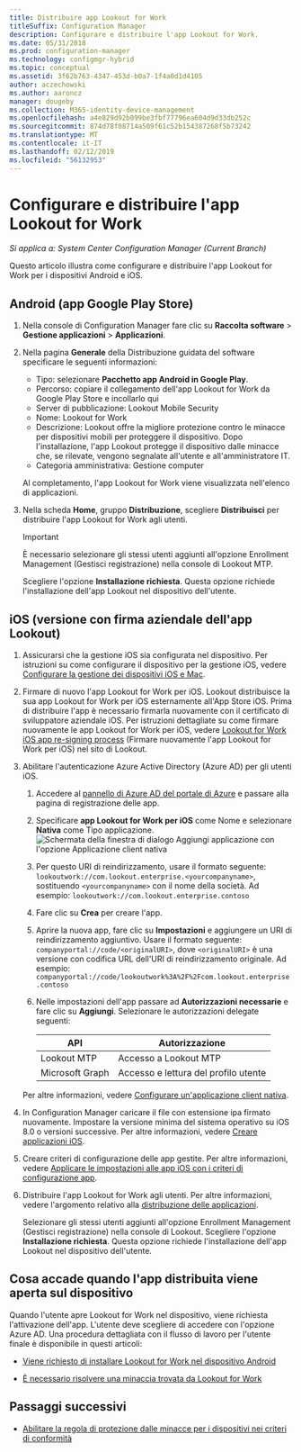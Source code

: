 ```yaml
---
title: Distribuire app Lookout for Work
titleSuffix: Configuration Manager
description: Configurare e distribuire l'app Lookout for Work.
ms.date: 05/31/2018
ms.prod: configuration-manager
ms.technology: configmgr-hybrid
ms.topic: conceptual
ms.assetid: 3f62b763-4347-453d-b0a7-1f4a0d1d4105
author: aczechowski
ms.author: aaroncz
manager: dougeby
ms.collection: M365-identity-device-management
ms.openlocfilehash: a4e829d92b099be3fbf77796ea604d9d33db252c
ms.sourcegitcommit: 874d78f08714a509f61c52b154387268f5b73242
ms.translationtype: MT
ms.contentlocale: it-IT
ms.lasthandoff: 02/12/2019
ms.locfileid: "56132953"
---
```

# <a name="configure-and-deploy-lookout-for-work-apps"></a>Configurare e distribuire l'app Lookout for Work

*Si applica a: System Center Configuration Manager (Current Branch)*

Questo articolo illustra come configurare e distribuire l'app Lookout for Work per i dispositivi Android e iOS.



## <a name="android-google-play-store-app"></a>Android (app Google Play Store)
1.  Nella console di Configuration Manager fare clic su **Raccolta software** > **Gestione applicazioni** > **Applicazioni**.  

2.  Nella pagina **Generale** della Distribuzione guidata del software specificare le seguenti informazioni:  
    - Tipo: selezionare **Pacchetto app Android in Google Play**.
    - Percorso: copiare il collegamento dell'app Lookout for Work da Google Play Store e incollarlo qui
    - Server di pubblicazione: Lookout Mobile Security
    - Nome: Lookout for Work
    - Descrizione: Lookout offre la migliore protezione contro le minacce per dispositivi mobili per proteggere il dispositivo. Dopo l'installazione, l'app Lookout protegge il dispositivo dalle minacce che, se rilevate, vengono segnalate all'utente e all'amministratore IT.
    - Categoria amministrativa: Gestione computer  

    Al completamento, l'app Lookout for Work viene visualizzata nell'elenco di applicazioni.  

3.  Nella scheda **Home**, gruppo **Distribuzione**, scegliere **Distribuisci** per distribuire l'app Lookout for Work agli utenti.   
    >[!IMPORTANT]  
    >È necessario selezionare gli stessi utenti aggiunti all'opzione Enrollment Management (Gestisci registrazione) nella console di Lookout MTP.  

    Scegliere l'opzione **Installazione richiesta**. Questa opzione richiede l'installazione dell'app Lookout nel dispositivo dell'utente.  



## <a name="ios-enterprise-signed-version-of-lookout-app"></a>iOS (versione con firma aziendale dell'app Lookout)

1. Assicurarsi che la gestione iOS sia configurata nel dispositivo. Per istruzioni su come configurare il dispositivo per la gestione iOS, vedere [Configurare la gestione dei dispositivi iOS e Mac](/sccm/mdm/deploy-use/enroll-hybrid-ios-mac).  

2. Firmare di nuovo l'app Lookout for Work per iOS. Lookout distribuisce la sua app Lookout for Work per iOS esternamente all'App Store iOS. Prima di distribuire l'app è necessario firmarla nuovamente con il certificato di sviluppatore aziendale iOS. Per istruzioni dettagliate su come firmare nuovamente le app Lookout for Work per iOS, vedere [Lookout for Work iOS app re-signing process](https://personal.support.lookout.com/hc/articles/114094038714) (Firmare nuovamente l'app Lookout for Work per iOS) nel sito di Lookout.  

3. Abilitare l'autenticazione Azure Active Directory (Azure AD) per gli utenti iOS.
   1.  Accedere al [pannello di Azure AD del portale di Azure](https://portal.azure.com/#blade/Microsoft_AAD_IAM/ActiveDirectoryMenuBlade/Overview) e passare alla pagina di registrazione delle app.  
   2.  Specificare **app Lookout for Work per iOS** come Nome e selezionare **Nativa** come Tipo applicazione.  
   ![Schermata della finestra di dialogo Aggiungi applicazione con l'opzione Applicazione client nativa](media/aad-add-app-reg.png)

   3.  Per questo URI di reindirizzamento, usare il formato seguente: `lookoutwork://com.lookout.enterprise.<yourcompanyname>`, sostituendo `<yourcompanyname>` con il nome della società. Ad esempio: `lookoutwork://com.lookout.enterprise.contoso`
   4. Fare clic su **Crea** per creare l'app. 
   5.  Aprire la nuova app, fare clic su **Impostazioni** e aggiungere un URI di reindirizzamento aggiuntivo. Usare il formato seguente: `companyportal://code/<originalURI>`, dove `<originalURI>` è una versione con codifica URL dell'URI di reindirizzamento originale. Ad esempio: `companyportal://code/lookoutwork%3A%2F%2Fcom.lookout.enterprise.contoso`
   6.  Nelle impostazioni dell'app passare ad **Autorizzazioni necessarie** e fare clic su **Aggiungi**. Selezionare le autorizzazioni delegate seguenti:  

       | API  | Autorizzazione  |
       |---------|---------|
       | Lookout MTP     | Accesso a Lookout MTP         |
       | Microsoft Graph     | Accesso e lettura del profilo utente        |  

   Per altre informazioni, vedere [Configurare un'applicazione client nativa](/azure/app-service/app-service-mobile-how-to-configure-active-directory-authentication#optional-configure-a-native-client-application).  


4. In Configuration Manager caricare il file con estensione ipa firmato nuovamente. Impostare la versione minima del sistema operativo su iOS 8.0 o versioni successive. Per altre informazioni, vedere [Creare applicazioni iOS](/sccm/apps/get-started/creating-ios-applications).   


5. Creare criteri di configurazione delle app gestite. Per altre informazioni, vedere [Applicare le impostazioni alle app iOS con i criteri di configurazione app](/sccm/apps/deploy-use/configure-ios-apps-with-app-configuration-policies).  


6. Distribuire l'app Lookout for Work agli utenti. Per altre informazioni, vedere l'argomento relativo alla [distribuzione delle applicazioni](/sccm/apps/deploy-use/deploy-applications).  

   Selezionare gli stessi utenti aggiunti all'opzione Enrollment Management (Gestisci registrazione) nella console di Lookout. Scegliere l'opzione **Installazione richiesta**. Questa opzione richiede l'installazione dell'app Lookout nel dispositivo dell'utente.



## <a name="what-happens-when-the-deployed-app-is-opened-on-the-device"></a>Cosa accade quando l'app distribuita viene aperta sul dispositivo

Quando l'utente apre Lookout for Work nel dispositivo, viene richiesta l'attivazione dell'app. L'utente deve scegliere di accedere con l'opzione Azure AD. Una procedura dettagliata con il flusso di lavoro per l'utente finale è disponibile in questi articoli:

- [Viene richiesto di installare Lookout for Work nel dispositivo Android](/intune-user-help/you-are-prompted-to-install-lookout-for-work-android)

- [È necessario risolvere una minaccia trovata da Lookout for Work](/intune-user-help/you-need-to-resolve-a-threat-found-by-lookout-for-work-android)



## <a name="next-steps"></a>Passaggi successivi
- [Abilitare la regola di protezione dalle minacce per i dispositivi nei criteri di conformità](enable-device-threat-protection-rule-compliance-policy.md)
